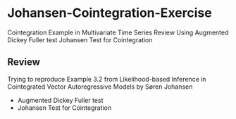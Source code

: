 # Johansen-Cointegration-Exercise
Cointegration Example in Multivariate Time Series Review Using Augmented Dickey Fuller test Johansen Test for Cointegration

## Review 
Trying to reproduce Example 3.2 from Likelihood-based Inference in Cointegrated Vector Autoregressive Models by Søren Johansen

- Augmented Dickey Fuller test
- Johansen Test for Cointegration 
